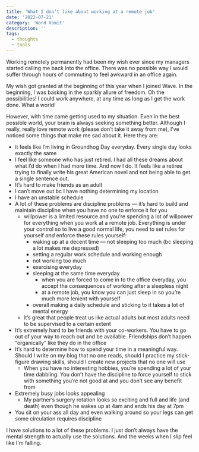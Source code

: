 ```yaml
---
title: 'What I don’t like about working at a remote job'
date: '2022-07-21'
category: 'Word Vomit'
description: ''
tags:
  - thoughts
  - tools
---
```


Working remotely permanently had been my wish ever since my managers started calling me back into the office. There was no possible way I would suffer through hours of commuting to feel awkward in an office again.

My wish got granted at the beginning of this year when I joined Wave. In the beginning, I was basking in the sparkly allure of freedom. Oh the possibilities! I could work anywhere, at any time as long as I get the work done. What a world!

However, with time came getting used to my situation. Even in the best possible world, your brain is always seeking something better. Although I really, really love remote work (please don’t take it away from me), I’ve noticed some things that make me sad about it. Here they are:

-   it feels like I’m living in Groundhog Day everyday. Every single day looks exactly the same
-   I feel like someone who has just retired. I had all these dreams about what I’d do when I had more time. And now I do. It feels like a retiree trying to finally write his great American novel and not being able to get a single sentence out.
-   It’s hard to make friends as an adult
-   I can’t move out bc I have nothing determining my location
-   I have an unstable schedule
-   A lot of these problems are discipline problems — it’s hard to build and maintain discipline when you have no one to enforce it for you
    -   willpower is a limited resource and you’re spending a lot of willpower for everything when you work at a remote job. Everything is under your control so to live a good normal life, you need to set rules for yourself _and_ enforce these rules yourself:
        -   waking up at a decent time — not sleeping too much (bc sleeping a lot makes me depressed)
        -   setting a regular work schedule and working enough
        -   not working too much
        -   exercising everyday
        -   sleeping at the same time everyday
            -   when you are forced to come in to the office everyday, you accept the consequences of working after a sleepless night
            -   at a remote job, you know you can just sleep in so you’re much more lenient with yourself
        -   overall making a daily schedule and sticking to it takes a lot of mental energy
    -   it’s great that people treat us like actual adults but most adults need to be supervised to a certain extent
-   It’s extremely hard to be friends with your co-workers. You have to go out of your way to reach out and be available. Friendships don’t happen “organically” like they do in the office
-   It’s hard to determine how to spend your time in a meaningful way. Should I write on my blog that no one reads, should I practice my stick-figure drawing skills, should I create new projects that no one will use
    -   When you have no interesting hobbies, you’re spending a lot of your time dabbling. You don’t have the discipline to force yourself to stick with something you’re not good at and you don’t see any benefit from
-   Extremely busy jobs looks appealing
    -   My partner’s surgery rotation looks so exciting and full and life (and death) even though he wakes up at 4am and ends his day at 7pm
-   You sit on your ass all day and even walking around so your legs can get some circulation requires discipline

I have solutions to a lot of these problems. I just don’t always have the mental strength to actually use the solutions. And the weeks when I slip feel like I'm falling.